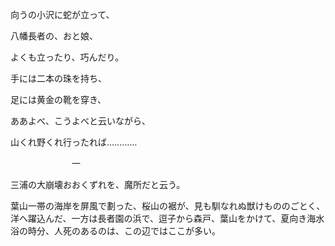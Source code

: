 向うの小沢に蛇が立って、

八幡長者の、おと娘、

よくも立ったり、巧んだり。

手には二本の珠を持ち、

足には黄金の靴を穿き、

ああよべ、こうよべと云いながら、

山くれ野くれ行ったれば…………


　　　　　　　一
       
       
三浦の大崩壊おおくずれを、魔所だと云う。

葉山一帯の海岸を屏風で劃った、桜山の裾が、見も馴なれぬ獣けもののごとく、洋へ躍込んだ、一方は長者園の浜で、逗子から森戸、葉山をかけて、夏向き海水浴の時分、人死のあるのは、この辺ではここが多い。
